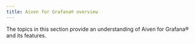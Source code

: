 ```yaml
---
title: Aiven for Grafana® overview
---
```


The topics in this section provide an understanding of Aiven for
Grafana® and its features.
